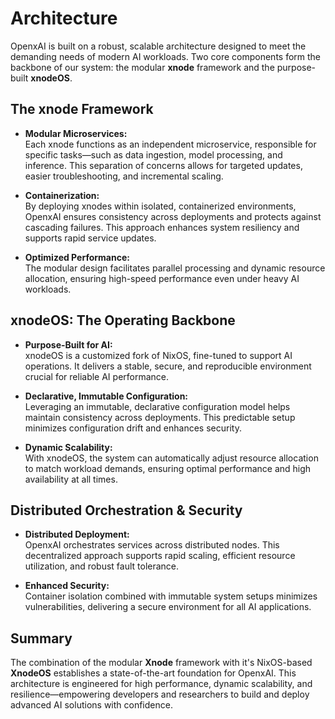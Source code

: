 # Architecture

OpenxAI is built on a robust, scalable architecture designed to meet the demanding needs of modern AI workloads. Two core components form the backbone of our system: the modular **xnode** framework and the purpose-built **xnodeOS**.

## The xnode Framework

- **Modular Microservices:**  
  Each xnode functions as an independent microservice, responsible for specific tasks—such as data ingestion, model processing, and inference. This separation of concerns allows for targeted updates, easier troubleshooting, and incremental scaling.

- **Containerization:**  
  By deploying xnodes within isolated, containerized environments, OpenxAI ensures consistency across deployments and protects against cascading failures. This approach enhances system resiliency and supports rapid service updates.

- **Optimized Performance:**  
  The modular design facilitates parallel processing and dynamic resource allocation, ensuring high-speed performance even under heavy AI workloads.

## xnodeOS: The Operating Backbone

- **Purpose-Built for AI:**  
  xnodeOS is a customized fork of NixOS, fine-tuned to support AI operations. It delivers a stable, secure, and reproducible environment crucial for reliable AI performance.

- **Declarative, Immutable Configuration:**  
  Leveraging an immutable, declarative configuration model helps maintain consistency across deployments. This predictable setup minimizes configuration drift and enhances security.

- **Dynamic Scalability:**  
  With xnodeOS, the system can automatically adjust resource allocation to match workload demands, ensuring optimal performance and high availability at all times.

## Distributed Orchestration & Security

- **Distributed Deployment:**  
  OpenxAI orchestrates services across distributed nodes. This decentralized approach supports rapid scaling, efficient resource utilization, and robust fault tolerance.

- **Enhanced Security:**  
  Container isolation combined with immutable system setups minimizes vulnerabilities, delivering a secure environment for all AI applications.

## Summary

The combination of the modular **Xnode** framework with it's NixOS-based **XnodeOS** establishes a state-of-the-art foundation for OpenxAI. This architecture is engineered for high performance, dynamic scalability, and resilience—empowering developers and researchers to build and deploy advanced AI solutions with confidence. 